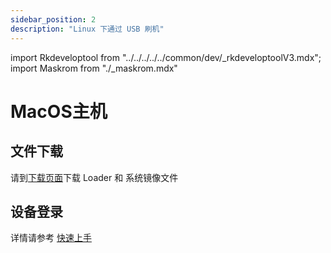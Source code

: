 ```yaml
---
sidebar_position: 2
description: "Linux 下通过 USB 刷机"
---
```


import Rkdeveloptool from "../../../../../common/dev/\_rkdeveloptoolV3.mdx";
import Maskrom from "./\_maskrom.mdx"

# MacOS主机

## 文件下载

请到[下载页面](../../../download.md)下载 Loader 和 系统镜像文件

<Rkdeveloptool platform="macos">
<Maskrom/>
</Rkdeveloptool>

## 设备登录

详情请参考 [快速上手](../../quick-start)
